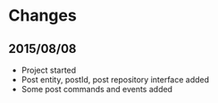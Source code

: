 # Changes

## 2015/08/08

- Project started
- Post entity, postId, post repository interface added
- Some post commands and events added
